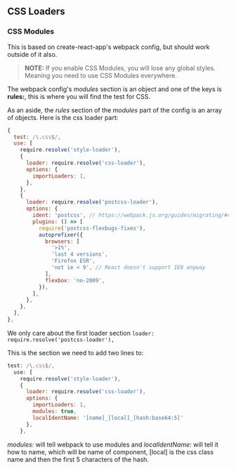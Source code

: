 ## CSS Loaders

### CSS Modules
This is based on create-react-app's webpack config, but should work outside of it also.

> **NOTE:** If you enable CSS Modules, you will lose any global styles.  Meaning you need to use CSS Modules everywhere.

The webpack config's *modules* section is an object and one of the keys is **rules:**, this is where you will find the test for CSS.

As an aside, the *rules* section of the *modules* part of the config is an array of objects.  Here is the css loader part:

```javascript
{
  test: /\.css$/,
  use: [
    require.resolve('style-loader'),
    {
      loader: require.resolve('css-loader'),
      options: {
        importLoaders: 1,
      },
    },
    {
      loader: require.resolve('postcss-loader'),
      options: {
        ident: 'postcss', // https://webpack.js.org/guides/migrating/#complex-options
        plugins: () => [
          require('postcss-flexbugs-fixes'),
          autoprefixer({
            browsers: [
              '>1%',
              'last 4 versions',
              'Firefox ESR',
              'not ie < 9', // React doesn't support IE8 anyway
            ],
            flexbox: 'no-2009',
          }),
        ],
      },
    },
  ],
},
```
We only care about the first loader section ` loader: require.resolve('postcss-loader'), ` 

This is the section we need to add two lines to:

```javascript
test: /\.css$/,
  use: [
    require.resolve('style-loader'),
    {
      loader: require.resolve('css-loader'),
      options: {
        importLoaders: 1,
        modules: true,
        localIdentName: '[name]_[local]_[hash:base64:5]'
      },
    },
```

*modules:* will tell webpack to use modules and *localIdentName:* will tell it how to name, which will be name of component, [local] is the css class name and then the first 5 characters of the hash.
